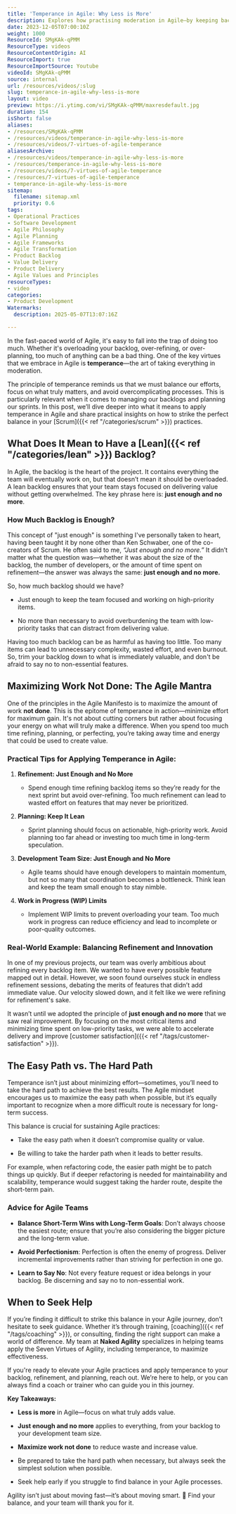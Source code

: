 ```yaml
---
title: 'Temperance in Agile: Why Less is More'
description: Explores how practising moderation in Agile—by keeping backlogs lean, limiting work in progress, and focusing on value—boosts team efficiency and reduces waste.
date: 2023-12-05T07:00:10Z
weight: 1000
ResourceId: SMgKAk-qPMM
ResourceType: videos
ResourceContentOrigin: AI
ResourceImport: true
ResourceImportSource: Youtube
videoId: SMgKAk-qPMM
source: internal
url: /resources/videos/:slug
slug: temperance-in-agile-why-less-is-more
layout: video
preview: https://i.ytimg.com/vi/SMgKAk-qPMM/maxresdefault.jpg
duration: 154
isShort: false
aliases:
- /resources/SMgKAk-qPMM
- /resources/videos/temperance-in-agile-why-less-is-more
- /resources/videos/7-virtues-of-agile-temperance
aliasesArchive:
- /resources/videos/temperance-in-agile-why-less-is-more
- /resources/temperance-in-agile-why-less-is-more
- /resources/videos/7-virtues-of-agile-temperance
- /resources/7-virtues-of-agile-temperance
- temperance-in-agile-why-less-is-more
sitemap:
  filename: sitemap.xml
  priority: 0.6
tags:
- Operational Practices
- Software Development
- Agile Philosophy
- Agile Planning
- Agile Frameworks
- Agile Transformation
- Product Backlog
- Value Delivery
- Product Delivery
- Agile Values and Principles
resourceTypes:
- video
categories:
- Product Development
Watermarks:
  description: 2025-05-07T13:07:16Z

---
```

In the fast-paced world of Agile, it's easy to fall into the trap of doing too much. Whether it's overloading your backlog, over-refining, or over-planning, too much of anything can be a bad thing. One of the key virtues that we embrace in Agile is **temperance**—the art of taking everything in moderation.

The principle of temperance reminds us that we must balance our efforts, focus on what truly matters, and avoid overcomplicating processes. This is particularly relevant when it comes to managing our backlogs and planning our sprints. In this post, we’ll dive deeper into what it means to apply temperance in Agile and share practical insights on how to strike the perfect balance in your [Scrum]({{< ref "/categories/scrum" >}}) practices.

## **What Does It Mean to Have a [Lean]({{< ref "/categories/lean" >}}) Backlog?**

In Agile, the backlog is the heart of the project. It contains everything the team will eventually work on, but that doesn’t mean it should be overloaded. A lean backlog ensures that your team stays focused on delivering value without getting overwhelmed. The key phrase here is: **just enough and no more**.

### **How Much Backlog is Enough?**

This concept of "just enough" is something I've personally taken to heart, having been taught it by none other than Ken Schwaber, one of the co-creators of Scrum. He often said to me, _“Just enough and no more.”_ It didn’t matter what the question was—whether it was about the size of the backlog, the number of developers, or the amount of time spent on refinement—the answer was always the same: **just enough and no more.**

So, how much backlog should we have?

- Just enough to keep the team focused and working on high-priority items.

- No more than necessary to avoid overburdening the team with low-priority tasks that can distract from delivering value.

Having too much backlog can be as harmful as having too little. Too many items can lead to unnecessary complexity, wasted effort, and even burnout. So, trim your backlog down to what is immediately valuable, and don't be afraid to say no to non-essential features.

## **Maximizing Work Not Done: The Agile Mantra**

One of the principles in the Agile Manifesto is to maximize the amount of work **not done**. This is the epitome of temperance in action—minimize effort for maximum gain. It's not about cutting corners but rather about focusing your energy on what will truly make a difference. When you spend too much time refining, planning, or perfecting, you’re taking away time and energy that could be used to create value.

### **Practical Tips for Applying Temperance in Agile:**

1. **Refinement: Just Enough and No More**
    - Spend enough time refining backlog items so they’re ready for the next sprint but avoid over-refining. Too much refinement can lead to wasted effort on features that may never be prioritized.

3. **Planning: Keep It Lean**
    - Sprint planning should focus on actionable, high-priority work. Avoid planning too far ahead or investing too much time in long-term speculation.

5. **Development Team Size: Just Enough and No More**
    - Agile teams should have enough developers to maintain momentum, but not so many that coordination becomes a bottleneck. Think lean and keep the team small enough to stay nimble.

7. **Work in Progress (WIP) Limits**
    - Implement WIP limits to prevent overloading your team. Too much work in progress can reduce efficiency and lead to incomplete or poor-quality outcomes.

### **Real-World Example: Balancing Refinement and Innovation**

In one of my previous projects, our team was overly ambitious about refining every backlog item. We wanted to have every possible feature mapped out in detail. However, we soon found ourselves stuck in endless refinement sessions, debating the merits of features that didn’t add immediate value. Our velocity slowed down, and it felt like we were refining for refinement's sake.

It wasn’t until we adopted the principle of **just enough and no more** that we saw real improvement. By focusing on the most critical items and minimizing time spent on low-priority tasks, we were able to accelerate delivery and improve [customer satisfaction]({{< ref "/tags/customer-satisfaction" >}}).

## **The Easy Path vs. The Hard Path**

Temperance isn’t just about minimizing effort—sometimes, you’ll need to take the hard path to achieve the best results. The Agile mindset encourages us to maximize the easy path when possible, but it’s equally important to recognize when a more difficult route is necessary for long-term success.

This balance is crucial for sustaining Agile practices:

- Take the easy path when it doesn’t compromise quality or value.

- Be willing to take the harder path when it leads to better results.

For example, when refactoring code, the easier path might be to patch things up quickly. But if deeper refactoring is needed for maintainability and scalability, temperance would suggest taking the harder route, despite the short-term pain.

### **Advice for Agile Teams**

- **Balance Short-Term Wins with Long-Term Goals**: Don’t always choose the easiest route; ensure that you’re also considering the bigger picture and the long-term value.

- **Avoid Perfectionism**: Perfection is often the enemy of progress. Deliver incremental improvements rather than striving for perfection in one go.

- **Learn to Say No**: Not every feature request or idea belongs in your backlog. Be discerning and say no to non-essential work.

## **When to Seek Help**

If you’re finding it difficult to strike this balance in your Agile journey, don’t hesitate to seek guidance. Whether it’s through training, [coaching]({{< ref "/tags/coaching" >}}), or consulting, finding the right support can make a world of difference. My team at **Naked Agility** specializes in helping teams apply the Seven Virtues of Agility, including temperance, to maximize effectiveness.

If you're ready to elevate your Agile practices and apply temperance to your backlog, refinement, and planning, reach out. We’re here to help, or you can always find a coach or trainer who can guide you in this journey.

**Key Takeaways:**

- **Less is more** in Agile—focus on what truly adds value.

- **Just enough and no more** applies to everything, from your backlog to your development team size.

- **Maximize work not done** to reduce waste and increase value.

- Be prepared to take the hard path when necessary, but always seek the simplest solution when possible.

- Seek help early if you struggle to find balance in your Agile processes.

Agility isn’t just about moving fast—it’s about moving smart. 🌟 Find your balance, and your team will thank you for it.
